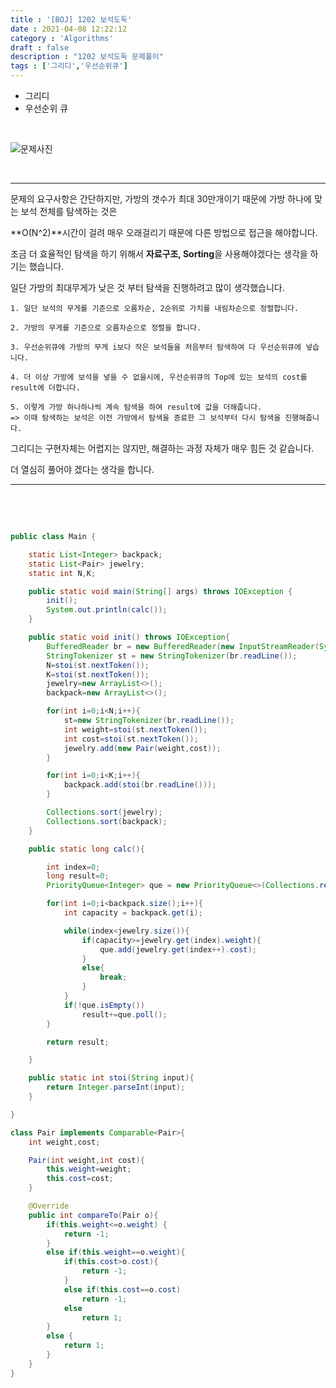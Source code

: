 ```yaml
---
title : '[BOJ] 1202 보석도둑'
date : 2021-04-08 12:22:12
category : 'Algorithms'
draft : false
description : "1202 보석도둑 문제풀이"
tags : ['그리디','우선순위큐']
---
```


* 그리디
* 우선순위 큐


<br/>

![문제사진](https://user-images.githubusercontent.com/57346393/114021414-a29d9d00-98ab-11eb-8479-bd42abdd66c4.png)

<br/>

---

문제의 요구사항은 간단하지만, 가방의 갯수가 최대 30만개이기 때문에 가방 하나에 맞는 보석 전체를 탐색하는 것은

**O(N^2)**시간이 걸려 매우 오래걸리기 때문에 다른 방법으로 접근을 해야합니다.

조금 더 효율적인 탐색을 하기 위해서 **자료구조, Sorting**을 사용해야겠다는 생각을 하기는 했습니다.

일단 가방의 최대무게가 낮은 것 부터 탐색을 진행하려고 많이 생각했습니다.

```
1. 일단 보석의 무게를 기준으로 오름차순, 2순위로 가치를 내림차순으로 정렬합니다.

2. 가방의 무게를 기준으로 오름차순으로 정렬을 합니다.

3. 우선순위큐에 가방의 무게 i보다 작은 보석들을 처음부터 탐색하여 다 우선순위큐에 넣습니다.

4. 더 이상 가방에 보석을 넣을 수 없을시에, 우선순위큐의 Top에 있는 보석의 cost를 result에 더합니다.

5. 이렇게 가방 하나하나씩 계속 탐색을 하여 result에 값을 더해줍니다. 
=> 이때 탐색하는 보석은 이전 가방에서 탐색을 종료한 그 보석부터 다시 탐색을 진행해줍니다.

```

그리디는 구현자체는 어렵지는 않지만, 해결하는 과정 자체가 매우 힘든 것 같습니다.

더 열심히 풀어야 겠다는 생각을 합니다.





---

<br/> <br/>

```java

public class Main {

    static List<Integer> backpack;
    static List<Pair> jewelry;
    static int N,K;

    public static void main(String[] args) throws IOException {
        init();
        System.out.println(calc());
    }

    public static void init() throws IOException{
        BufferedReader br = new BufferedReader(new InputStreamReader(System.in));
        StringTokenizer st = new StringTokenizer(br.readLine());
        N=stoi(st.nextToken());
        K=stoi(st.nextToken());
        jewelry=new ArrayList<>();
        backpack=new ArrayList<>();

        for(int i=0;i<N;i++){
            st=new StringTokenizer(br.readLine());
            int weight=stoi(st.nextToken());
            int cost=stoi(st.nextToken());
            jewelry.add(new Pair(weight,cost));
        }

        for(int i=0;i<K;i++){
            backpack.add(stoi(br.readLine()));
        }

        Collections.sort(jewelry);
        Collections.sort(backpack);
    }

    public static long calc(){

        int index=0;
        long result=0;
        PriorityQueue<Integer> que = new PriorityQueue<>(Collections.reverseOrder());

        for(int i=0;i<backpack.size();i++){
            int capacity = backpack.get(i);

            while(index<jewelry.size()){
                if(capacity>=jewelry.get(index).weight){
                    que.add(jewelry.get(index++).cost);
                }
                else{
                    break;
                }
            }
            if(!que.isEmpty())
                result+=que.poll();
        }

        return result;

    }

    public static int stoi(String input){
        return Integer.parseInt(input);
    }

}

class Pair implements Comparable<Pair>{
    int weight,cost;

    Pair(int weight,int cost){
        this.weight=weight;
        this.cost=cost;
    }

    @Override
    public int compareTo(Pair o){
        if(this.weight<=o.weight) {
            return -1;
        }
        else if(this.weight==o.weight){
            if(this.cost>o.cost){
                return -1;
            }
            else if(this.cost==o.cost)
                return -1;
            else
                return 1;
        }
        else {
            return 1;
        }
    }
}


```